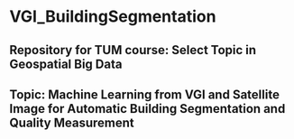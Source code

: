 # VGI_BuildingSegmentation

## Repository for TUM course: Select Topic in Geospatial Big Data
## Topic: Machine Learning from VGI and Satellite Image for Automatic Building Segmentation and Quality Measurement
